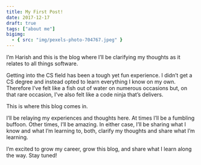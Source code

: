 ```yaml
---
title: My First Post!
date: 2017-12-17
draft: true
tags: ["about me"]
bigimg:
  - { src: "img/pexels-photo-704767.jpeg" }
---
```


I’m Harish and this is the blog where I’ll be clarifying my thoughts as it relates to all things software.

<!--more-->

Getting into the CS field has been a tough yet fun experience. I didn’t get a CS degree and instead opted to learn everything I know on my own. Therefore I’ve felt like a fish out of water on numerous occasions but, on that rare occasion, I’ve also felt like a code ninja that’s delivers.

This is where this blog comes in.

I’ll be relaying my experiences and thoughts here. At times I’ll be a fumbling buffoon. Other times, I’ll be amazing. In either case, I’ll be sharing what I know and what I’m learning to, both, clarify my thoughts and share what I’m learning.

I’m excited to grow my career, grow this blog, and share what I learn along the way. Stay tuned!
